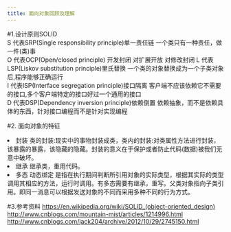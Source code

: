 ```yaml
---
title: 面向对象回顾及理解
---
```

#1.设计原则SOLID  
S 代表SRP(Single responsibility principle)单一责任链 一个类只有一种责任，做一件(类)事  
O 代表OCP(Open/closed principle) 开发封闭 对扩展开放 对修改封闭
L 代表LSP(Liskov substitution principle)里氏替换 一个类的对象替换成为一个子类对象后,程序能够正确运行  
I 代表ISP(Interface segregation principle)接口隔离 客户端不应该依赖它不需要的接口,多个客户端特定的接口好过一个通用的接口  
D 代表DSP(Dependency inversion principle)依赖倒置 依赖抽象，而不是依赖具体的东西，针对接口编程而不是针对实现编程

#2. 面向对象的特征

<li>封装  类的封装:现实中的事物封装成类，类内的封装:对类属性方法进行封装，该暴露的暴露，该隐藏的隐藏。封装的意义在于保护或者防止代码(数据)被我们无意中破坏。
    
<li>继承  继承类，重用代码。

<li>多态  动态绑定 是指在执行期间判断所引用对象的实际类型，根据其实际的类型调用其相应的方法，运行时调用。有多态需要有继承，重写。父类对象指向子类引用。即同一消息可以根据发送对象的不同而采用多种不同的行为方式。

#3.参考资料
https://en.wikipedia.org/wiki/SOLID_(object-oriented_design) 
http://www.cnblogs.com/mountain-mist/articles/1214996.html
http://www.cnblogs.com/jack204/archive/2012/10/29/2745150.html




















